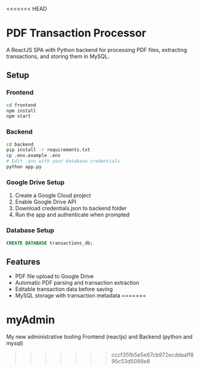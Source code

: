 <<<<<<< HEAD
# PDF Transaction Processor

A ReactJS SPA with Python backend for processing PDF files, extracting transactions, and storing them in MySQL.

## Setup

### Frontend
```bash
cd frontend
npm install
npm start
```

### Backend
```bash
cd backend
pip install -r requirements.txt
cp .env.example .env
# Edit .env with your database credentials
python app.py
```

### Google Drive Setup
1. Create a Google Cloud project
2. Enable Google Drive API
3. Download credentials.json to backend folder
4. Run the app and authenticate when prompted

### Database Setup
```sql
CREATE DATABASE transactions_db;
```

## Features
- PDF file upload to Google Drive
- Automatic PDF parsing and transaction extraction
- Editable transaction data before saving
- MySQL storage with transaction metadata
=======
# myAdmin
My new administrative tooling Frontend (reactjs) and Backend (python and mysql)
>>>>>>> cccf35fb5e5e67cb972ecddaaff895c53d5098e8
